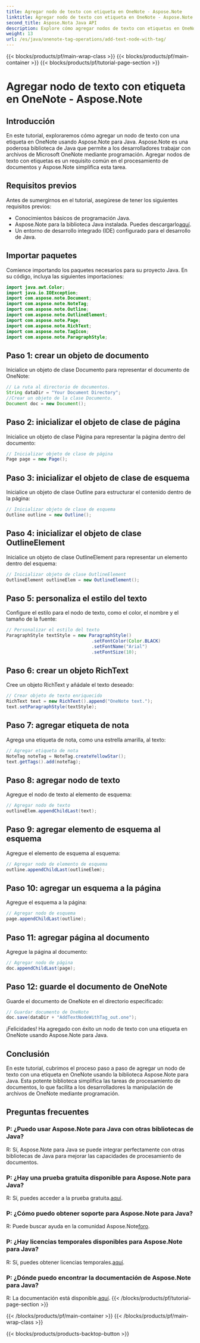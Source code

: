 ```yaml
---
title: Agregar nodo de texto con etiqueta en OneNote - Aspose.Note
linktitle: Agregar nodo de texto con etiqueta en OneNote - Aspose.Note
second_title: Aspose.Nota Java API
description: Explore cómo agregar nodos de texto con etiquetas en OneNote usando Aspose.Note para Java. Fácil, eficiente y amigable para los desarrolladores. ¡Descarga la biblioteca ahora!
weight: 13
url: /es/java/onenote-tag-operations/add-text-node-with-tag/
---
```


{{< blocks/products/pf/main-wrap-class >}}
{{< blocks/products/pf/main-container >}}
{{< blocks/products/pf/tutorial-page-section >}}

# Agregar nodo de texto con etiqueta en OneNote - Aspose.Note

## Introducción
En este tutorial, exploraremos cómo agregar un nodo de texto con una etiqueta en OneNote usando Aspose.Note para Java. Aspose.Note es una poderosa biblioteca de Java que permite a los desarrolladores trabajar con archivos de Microsoft OneNote mediante programación. Agregar nodos de texto con etiquetas es un requisito común en el procesamiento de documentos y Aspose.Note simplifica esta tarea.
## Requisitos previos
Antes de sumergirnos en el tutorial, asegúrese de tener los siguientes requisitos previos:
- Conocimientos básicos de programación Java.
-  Aspose.Note para la biblioteca Java instalada. Puedes descargarlo[aquí](https://releases.aspose.com/note/java/).
- Un entorno de desarrollo integrado (IDE) configurado para el desarrollo de Java.
## Importar paquetes
Comience importando los paquetes necesarios para su proyecto Java. En su código, incluya las siguientes importaciones:
```java
import java.awt.Color;
import java.io.IOException;
import com.aspose.note.Document;
import com.aspose.note.NoteTag;
import com.aspose.note.Outline;
import com.aspose.note.OutlineElement;
import com.aspose.note.Page;
import com.aspose.note.RichText;
import com.aspose.note.TagIcon;
import com.aspose.note.ParagraphStyle;
```
## Paso 1: crear un objeto de documento
Inicialice un objeto de clase Documento para representar el documento de OneNote:
```java
// La ruta al directorio de documentos.
String dataDir = "Your Document Directory";
//Crear un objeto de la clase Documento.
Document doc = new Document();
```
## Paso 2: inicializar el objeto de clase de página
Inicialice un objeto de clase Página para representar la página dentro del documento:
```java
// Inicializar objeto de clase de página
Page page = new Page();
```
## Paso 3: inicializar el objeto de clase de esquema
Inicialice un objeto de clase Outline para estructurar el contenido dentro de la página:
```java
// Inicializar objeto de clase de esquema
Outline outline = new Outline();
```
## Paso 4: inicializar el objeto de clase OutlineElement
Inicialice un objeto de clase OutlineElement para representar un elemento dentro del esquema:
```java
// Inicializar objeto de clase OutlineElement
OutlineElement outlineElem = new OutlineElement();
```
## Paso 5: personaliza el estilo del texto
Configure el estilo para el nodo de texto, como el color, el nombre y el tamaño de la fuente:
```java
// Personalizar el estilo del texto
ParagraphStyle textStyle = new ParagraphStyle()
                                .setFontColor(Color.BLACK)
                                .setFontName("Arial")
                                .setFontSize(10);
```
## Paso 6: crear un objeto RichText
Cree un objeto RichText y añádale el texto deseado:
```java
// Crear objeto de texto enriquecido
RichText text = new RichText().append("OneNote text.");
text.setParagraphStyle(textStyle);
```
## Paso 7: agregar etiqueta de nota
Agrega una etiqueta de nota, como una estrella amarilla, al texto:
```java
// Agregar etiqueta de nota
NoteTag noteTag = NoteTag.createYellowStar();
text.getTags().add(noteTag);
```
## Paso 8: agregar nodo de texto
Agregue el nodo de texto al elemento de esquema:
```java
// Agregar nodo de texto
outlineElem.appendChildLast(text);
```
## Paso 9: agregar elemento de esquema al esquema
Agregue el elemento de esquema al esquema:
```java
// Agregar nodo de elemento de esquema
outline.appendChildLast(outlineElem);
```
## Paso 10: agregar un esquema a la página
Agregue el esquema a la página:
```java
// Agregar nodo de esquema
page.appendChildLast(outline);
```
## Paso 11: agregar página al documento
Agregue la página al documento:
```java
// Agregar nodo de página
doc.appendChildLast(page);
```
## Paso 12: guarde el documento de OneNote
Guarde el documento de OneNote en el directorio especificado:
```java
// Guardar documento de OneNote
doc.save(dataDir + "AddTextNodeWithTag_out.one");
```
¡Felicidades! Ha agregado con éxito un nodo de texto con una etiqueta en OneNote usando Aspose.Note para Java.
## Conclusión
En este tutorial, cubrimos el proceso paso a paso de agregar un nodo de texto con una etiqueta en OneNote usando la biblioteca Aspose.Note para Java. Esta potente biblioteca simplifica las tareas de procesamiento de documentos, lo que facilita a los desarrolladores la manipulación de archivos de OneNote mediante programación.
## Preguntas frecuentes
### P: ¿Puedo usar Aspose.Note para Java con otras bibliotecas de Java?
R: Sí, Aspose.Note para Java se puede integrar perfectamente con otras bibliotecas de Java para mejorar las capacidades de procesamiento de documentos.
### P: ¿Hay una prueba gratuita disponible para Aspose.Note para Java?
 R: Sí, puedes acceder a la prueba gratuita.[aquí](https://releases.aspose.com/).
### P: ¿Cómo puedo obtener soporte para Aspose.Note para Java?
R: Puede buscar ayuda en la comunidad Aspose.Note[foro](https://forum.aspose.com/c/note/28).
### P: ¿Hay licencias temporales disponibles para Aspose.Note para Java?
 R: Sí, puedes obtener licencias temporales.[aquí](https://purchase.aspose.com/temporary-license/).
### P: ¿Dónde puedo encontrar la documentación de Aspose.Note para Java?
 R: La documentación está disponible.[aquí](https://reference.aspose.com/note/java/).
{{< /blocks/products/pf/tutorial-page-section >}}

{{< /blocks/products/pf/main-container >}}
{{< /blocks/products/pf/main-wrap-class >}}

{{< blocks/products/products-backtop-button >}}
